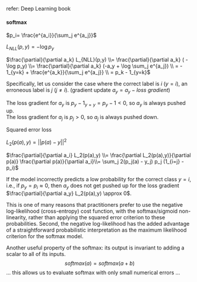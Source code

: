 refer: Deep Learning book

#### softmax

$p_i= \frac{e^{a_i}}{\sum_j e^{a_j}}​$

$L_{NLL}(p,y) = - \log p_y​$

$\frac{\partial}{\partial a_k} L_{NLL}(p,y) \\= \frac{\partial}{\partial a_k} ( - \log p_y) \\= \frac{\partial}{\partial a_k} (-a_y + \log \sum_j e^{a_j}) \\
= - 1_{y=k} + \frac{e^{a_k}}{\sum_j e^{a_j}} \\  
= p_k - 1_{y=k}$

Specifically, let us consider the case where the correct label is $i$ ($y=i$), an erroneous label is $j$ ($j \neq i$). (gradient update $a_y = a_y - loss\ gradient$)

The loss gradient for $a_y$ is $p_y - 1_{y=y} = p_y -1 <0$, so $a_y$ is always pushed up.<br>The loss gradient for $a_j$ is $p_j > 0$, so $a_j$ is always pushed down.



Squared error loss

$L_2(p(a),y) = ||p(a)-y||^2​$

$\frac{\partial}{\partial a_i} L_2(p(a),y) \\= \frac{\partial L_2(p(a),y)}{\partial p(a)}  \frac{\partial p(a)}{\partial a_i}\\= \sum_j 2(p_j(a) - y_j) p_j (1_{i=j} - p_i)​$

If the model incorrectly predicts a low probability for the correct class $y=i$, i.e., if $p_y=p_i \approx 0$, then $a_y$ does not get pushed up for the loss gradient $\frac{\partial}{\partial a_y} L_2(p(a),y)  \approx 0$.

This is one of many reasons that practitioners prefer to use the negative log-likelihood (cross-entropy) cost function, with the softmax/sigmoid non-linearity, rather than applying the squared error criterion to these probabilities. Second, the negative log-likelihood has the added advantage of a straightforward probabilistic interpretation as the maximum likelihood criterion for the softmax model.

Another useful property of the softmax: its output is invariant to adding a scalar to all of its inputs.
$$
softmax(a) = softmax(a+b)
$$
... this allows us to evaluate softmax with only small numerical errors ...






